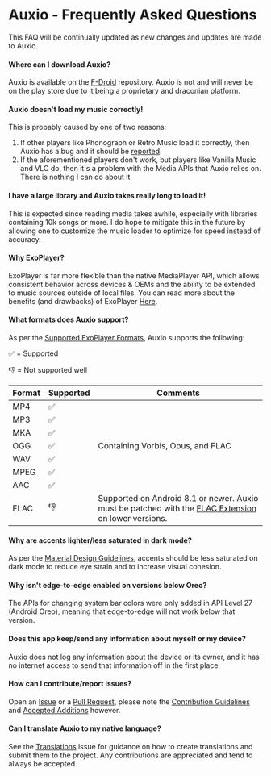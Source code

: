 # Auxio - Frequently Asked Questions

This FAQ will be continually updated as new changes and updates are made to Auxio.

#### Where can I download Auxio?

Auxio is available on the [F-Droid](https://f-droid.org/en/packages/org.oxycblt.auxio/) repository.
Auxio is not and will never be on the play store due to it being a proprietary and draconian platform.

#### Auxio doesn't load my music correctly!

This is probably caused by one of two reasons:

1. If other players like Phonograph or Retro Music load it correctly, then Auxio has a bug and it should be [reported](https://github.com/OxygenCobalt/Auxio/issues).
2. If the aforementioned players don't work, but players like Vanilla Music and VLC do, then it's a problem with the Media APIs that Auxio relies on. There is nothing I can do about it.

#### I have a large library and Auxio takes really long to load it!

This is expected since reading media takes awhile, especially with libraries containing 10k songs or more.
I do hope to mitigate this in the future by allowing one to customize the music loader to optimize for speed instead of accuracy.

#### Why ExoPlayer?

ExoPlayer is far more flexible than the native MediaPlayer API, which allows consistent behavior across devices & OEMs and the
ability to be extended to music sources outside of local files. You can read more about the benefits (and drawbacks) of ExoPlayer
[Here](https://exoplayer.dev/pros-and-cons.html).

#### What formats does Auxio support?

As per the [Supported ExoPlayer Formats](https://exoplayer.dev/supported-formats.html), Auxio supports the following:

✅ = Supported

👎 = Not supported well

| Format | Supported | Comments |
|--------|-----------|-----------
| MP4    | ✅ | |
| MP3    | ✅ | |
| MKA    | ✅ | |
| OGG    | ✅ | Containing Vorbis, Opus, and FLAC |
| WAV    | ✅ | |
| MPEG   | ✅ | |
| AAC    | ✅ | |
| FLAC   | 👎 | Supported on Android 8.1 or newer. Auxio must be patched with the [FLAC Extension](https://github.com/google/ExoPlayer/tree/release-v2/extensions/flac) on lower versions. |

#### Why are accents lighter/less saturated in dark mode?

As per the [Material Design Guidelines](https://material.io/design/color/dark-theme.html), accents should be less
saturated on dark mode to reduce eye strain and to increase visual cohesion.

#### Why isn't edge-to-edge enabled on versions below Oreo?

The APIs for changing system bar colors were only added in API Level 27 (Android Oreo), meaning that edge-to-edge will not work below that version.

#### Does this app keep/send any information about myself or my device?

Auxio does not log any information about the device or its owner, and it has no internet access to send that information off in the first place.

#### How can I contribute/report issues?

Open an [Issue](https://github.com/OxygenCobalt/Auxio/issues) or a [Pull Request](https://github.com/OxygenCobalt/Auxio/pulls),
please note the [Contribution Guidelines](../.github/CONTRIBUTING.md) and [Accepted Additions](ADDITIONS.md) however.

#### Can I translate Auxio to my native language?

See the [Translations](https://github.com/OxygenCobalt/Auxio/issues/3) issue for guidance on how to create translations and submit them to the project.
Any contributions are appreciated and tend to always be accepted.
